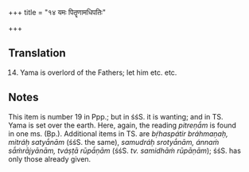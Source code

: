+++
title = "१४ यमः पितॄणामधिपतिः"

+++
## Translation
14. Yama is overlord of the Fathers; let him etc. etc.

## Notes
This item is number 19 in Ppp.; but in śśS. it is wanting; and in TS.  
Yama is set over the earth. Here, again, the reading *pitreṇā́m* is found  
in one ms. (Bp.). Additional items in TS. are *bṛ́haspátir bráhmaṇaḥ,  
mitráḥ satyā́nām* (śśS. the same), *samudráḥ srotyā́nām, ánnaṁ  
sā́ṁrājyānām, tváṣṭā rūpā́ṇām* (śśS. *tv. samidhāṁ rūpāṇām*); śśS. has  
only those already given.

